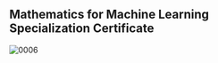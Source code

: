 ## Mathematics for Machine Learning Specialization Certificate

![0006](https://user-images.githubusercontent.com/80049717/130423782-f7843f9d-7a15-46d8-98f2-c5a0919389cb.jpg)

